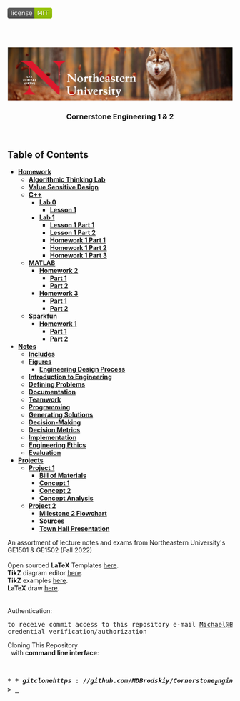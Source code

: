 <!-- PROJECT LOGO -->
<br />
<p align="left">
  <a href="https://github.com/MDBrodskiy/Cornerstone_Engineering/tree/master/LICENSE">
    <img src="images/LicenseImage.svg" alt="license" width="100" height="24"></a>
</p>
<br/>
<br/>

<!-- BACKGROUND & TITLE -->
<p align="center">
  <a href="https://github.com/MDBrodskiy/Cornerstone_Engineering">
    <img src="images/background.png" alt="background">
  </a>
  <h3 align="center">Cornerstone Engineering 1 & 2</h3>
<br />
</p>

<!-- TABLE OF CONTENTS -->
## Table of Contents

* [**Homework**](https://github.com/MDBrodskiy/Cornerstone_Engineering/tree/master/Homework/)
    * [**Algorithmic Thinking Lab**](https://github.com/MDBrodskiy/Cornerstone_Engineering/tree/master/Homework/ATR_MBROD.pdf)
    * [**Value Sensitive Design**](https://github.com/MDBrodskiy/Cornerstone_Engineering/tree/master/Homework/D3VSD.pdf)
    * [**C++**](https://github.com/MDBrodskiy/Cornerstone_Engineering/tree/master/Homework/C++/)
        * [**Lab 0**](https://github.com/MDBrodskiy/Cornerstone_Engineering/tree/master/Homework/C%2B%2B/Lab%200/)
            * [**Lesson 1**](https://github.com/MDBrodskiy/Cornerstone_Engineering/tree/master/Homework/C%2B%2B/Lab%200/CP0L1_MBROD.pdf)
        * [**Lab 1**](https://github.com/MDBrodskiy/Cornerstone_Engineering/tree/master/Homework/C%2B%2B/Lab%201/)
            * [**Lesson 1 Part 1**](https://github.com/MDBrodskiy/Cornerstone_Engineering/tree/master/Homework/C%2B%2B/Lab%200/CP1L1_MBROD.pdf)
            * [**Lesson 1 Part 2**](https://github.com/MDBrodskiy/Cornerstone_Engineering/tree/master/Homework/C%2B%2B/Lab%200/CP1L2_MBROD.pdf)
            * [**Homework 1 Part 1**](https://github.com/MDBrodskiy/Cornerstone_Engineering/tree/master/Homework/C%2B%2B/Lab%200/CP1H1_MBROD.pdf)
            * [**Homework 1 Part 2**](https://github.com/MDBrodskiy/Cornerstone_Engineering/tree/master/Homework/C%2B%2B/Lab%200/CP1H2_MBROD.pdf)
            * [**Homework 1 Part 3**](https://github.com/MDBrodskiy/Cornerstone_Engineering/tree/master/Homework/C%2B%2B/Lab%200/CP1H3_MBROD.pdf)
    * [**MATLAB**](https://github.com/MDBrodskiy/Cornerstone_Engineering/tree/master/Homework/MATLAB/)
        * [**Homework 2**](https://github.com/MDBrodskiy/Cornerstone_Engineering/tree/master/Homework/MATLAB/ML2H/)
            * [**Part 1**](https://github.com/MDBrodskiy/Cornerstone_Engineering/tree/master/Homework/MATLAB/ML2H/ML2H1_MBROD.pdf)
            * [**Part 2**](https://github.com/MDBrodskiy/Cornerstone_Engineering/tree/master/Homework/MATLAB/ML2H/ML2H2_MBROD.pdf)
        * [**Homework 3**](https://github.com/MDBrodskiy/Cornerstone_Engineering/tree/master/Homework/MATLAB/ML3H/)
            * [**Part 1**](https://github.com/MDBrodskiy/Cornerstone_Engineering/tree/master/Homework/MATLAB/ML3H/ML3H1_MBROD.pdf)
            * [**Part 2**](https://github.com/MDBrodskiy/Cornerstone_Engineering/tree/master/Homework/MATLAB/ML3H/ML3H2_MBROD.pdf)
    * [**Sparkfun**](https://github.com/MDBrodskiy/Cornerstone_Engineering/tree/master/Homework/Sparkfun/)
        * [**Homework 1**](https://github.com/MDBrodskiy/Cornerstone_Engineering/tree/master/Homework/Sparkfun/SF1H/)
            * [**Part 1**](https://github.com/MDBrodskiy/Cornerstone_Engineering/tree/master/Homework/Sparkfun/SF1H/SF1H1_MBROD.pdf)
            * [**Part 2**](https://github.com/MDBrodskiy/Cornerstone_Engineering/tree/master/Homework/Sparkfun/SF1H/SF1H2_MBROD.pdf)
* [**Notes**](https://github.com/MDBrodskiy/Cornerstone_Engineering/tree/master/Notes/)
  * [**Includes**](https://github.com/MDBrodskiy/Cornerstone_Engineering/tree/master/Notes/Includes.tex)
  * [**Figures**](https://github.com/MDBrodskiy/Cornerstone_Engineering/tree/master/Notes/Figures/)
    * [**Engineering Design Process**](https://github.com/MDBrodskiy/Cornerstone_Engineering/tree/master/Notes/Figures/EDP.tex)
  * [**Introduction to Engineering**](https://github.com/MDBrodskiy/Cornerstone_Engineering/tree/master/Notes/Notes1.pdf)
  * [**Defining Problems**](https://github.com/MDBrodskiy/Cornerstone_Engineering/tree/master/Notes/Notes2.pdf)
  * [**Documentation**](https://github.com/MDBrodskiy/Cornerstone_Engineering/tree/master/Notes/Notes3.pdf)
  * [**Teamwork**](https://github.com/MDBrodskiy/Cornerstone_Engineering/tree/master/Notes/Notes4.pdf)
  * [**Programming**](https://github.com/MDBrodskiy/Cornerstone_Engineering/tree/master/Notes/Notes5.pdf)
  * [**Generating Solutions**](https://github.com/MDBrodskiy/Cornerstone_Engineering/tree/master/Notes/Notes6.pdf)
  * [**Decision-Making**](https://github.com/MDBrodskiy/Cornerstone_Engineering/tree/master/Notes/Notes7.pdf)
  * [**Decision Metrics**](https://github.com/MDBrodskiy/Cornerstone_Engineering/tree/master/Notes/Notes8.pdf)
  * [**Implementation**](https://github.com/MDBrodskiy/Cornerstone_Engineering/tree/master/Notes/Notes9.pdf)
  * [**Engineering Ethics**](https://github.com/MDBrodskiy/Cornerstone_Engineering/tree/master/Notes/Notes10.pdf)
  * [**Evaluation**](https://github.com/MDBrodskiy/Cornerstone_Engineering/tree/master/Notes/Notes11.pdf)
* [**Projects**](https://github.com/MDBrodskiy/Cornerstone_Engineering/tree/master/Projects/)
    * [**Project 1**](https://github.com/MDBrodskiy/Cornerstone_Engineering/tree/master/Projects/Project%201/)
        * [**Bill of Materials**](https://github.com/MDBrodskiy/Cornerstone_Engineering/tree/master/Projects/Project%201/BOM/BOM.pdf)
        * [**Concept 1**](https://github.com/MDBrodskiy/Cornerstone_Engineering/tree/master/Projects/Project%201/Milestone%201/Concept1.pdf)
        * [**Concept 2**](https://github.com/MDBrodskiy/Cornerstone_Engineering/tree/master/Projects/Project%201/Milestone%201/Concept2.pdf)
        * [**Concept Analysis**](https://github.com/MDBrodskiy/Cornerstone_Engineering/tree/master/Projects/Project%201/Milestone%202/ConceptAnalysis.pdf)
    * [**Project 2**](https://github.com/MDBrodskiy/Cornerstone_Engineering/tree/master/Projects/Project%202/)
        * [**Milestone 2 Flowchart**](https://github.com/MDBrodskiy/Cornerstone_Engineering/tree/master/Projects/Project%202/P2M2.pdf)
        * [**Sources**](https://github.com/MDBrodskiy/Cornerstone_Engineering/tree/master/Projects/Project%202/Sources.pdf)
        * [**Town Hall Presentation**](https://github.com/MDBrodskiy/Cornerstone_Engineering/tree/master/Projects/Project%202/TownHall.pdf)
<!--
  * [**Chapter 1**](#Notes/Chapter\ 1)
* [**Exams**](#Exams)
* [**Projects**](#Projects)
-->


An assortment of lecture notes and exams from Northeastern University's GE1501 & GE1502 (Fall 2022)
<br/> <br/> 
Open sourced **LaTeX** Templates [here](https://www.latextemplates.com/).
<br/>
**TikZ** diagram editor [here](https://www.mathcha.io/editor).
<br/>
**TikZ** examples [here](https://www.texample.net/tikz/example).
<br/>
**LaTeX** draw [here](https://www.latexdraw.com/).
<br/> <br/> <br/>
Authentication:   
    <pre>to receive commit access to this repository e-mail Michael@Brodskiy.com for credential verification/authorization</pre>

Cloning This Repository
</br>&nbsp;&nbsp;with **command line interface**:
    <pre>    
    **$** git clone https://github.com/MDBrodskiy/Cornerstone_Engineering.git    
    **$** **>**  **_**
    </pre>
